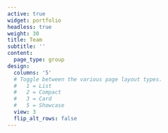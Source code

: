 ```yaml
---
active: true
widget: portfolio
headless: true
weight: 30
title: Team
subtitle: ''
content:
  page_type: group
design:
  columns: '5'
  # Toggle between the various page layout types.
  #   1 = List
  #   2 = Compact
  #   3 = Card
  #   5 = Showcase
  view: 3
  flip_alt_rows: false
---
```

